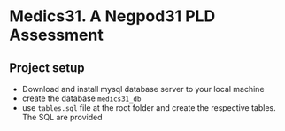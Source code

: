 # Medics31. A Negpod31 PLD Assessment

## Project setup
  * Download and install mysql database server to your local machine
  * create the database `medics31_db`
  * use `tables.sql` file at the root folder and create the respective tables. The SQL
    are provided
  
